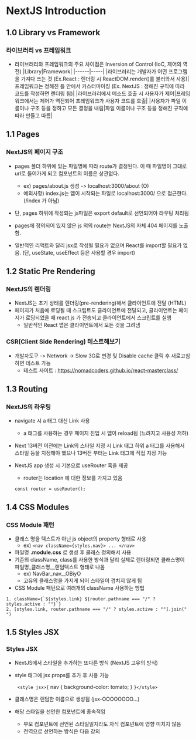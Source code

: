 # NextJS Introduction

## 1.0 Library vs Framework

### 라이브러리 vs 프레임워크

- 라이브러리와 프레임워크의 주요 차이점은 Inversion of Control (IoC, 제어의 역전)
  |Library|Framework|
  |------|-----|
  |라이브러리는 개발자가 어떤 프로그램을 가져다 쓰는 것 (Ex.React : 렌더링 시 ReactDOM.render()를 불러와서 사용)|프레임워크는 정해진 틀 안에서 커스터마이징 (Ex. NextJS : 정해진 규칙에 따라 코드를 작성하면 렌더링 됨)|
  |라이브러리에서 메소드 호출 시 사용자가 제어|프레임워크에서는 제어가 역전되어 프레임워크가 사용자 코드를 호출|
  |사용자가 파일 이름이나 구조 등을 정하고 모든 결정을 내림|파일 이름이나 구조 등을 정해진 규칙에 따라 만들고 따름|

## 1.1 Pages

### NextJS의 페이지 구조

- pages 폴더 하위에 있는 파일명에 따라 route가 결정된다. 이 때 파일명이 그대로 url로 들어가게 되고 컴포넌트의 이름은 상관없다.

  - ex) pages/about.js 생성 -> localhost:3000/about (O)
  - 예외사항) index.js는 앱이 시작되는 파일로 localhost:3000/ 으로 접근한다. (/index 가 아님)

- 단, pages 하위에 작성되는 js파일은 export default로 선언되어야 라우팅 처리됨

- pages에 정의되어 있지 않은 js 외의 route는 NextJS의 자체 404 페이지를 노출함.

- 일반적인 리액트와 달리 jsx로 작성될 필요가 없으며 React를 import할 필요가 없음. (단, useState, useEffect 등은 사용할 경우 import)

## 1.2 Static Pre Rendering

### NextJS의 렌더링

- NextJS는 초기 상태를 렌더링(pre-rendering)해서 클라이언트에 전달 (HTML)
- 페이지가 처음에 로딩될 때 스크립트도 클라이언트에 전달되고, 클라이언트는 페이지가 로딩되었을 때 react.js 가 전송되고 클라이언트에서 스크립트를 실행
  - 일반적인 React 앱은 클라이언트에서 모든 것을 그려냄

### CSR(Client Side Rendering) 테스트해보기

- 개발자도구 -> Network -> Slow 3G로 변경 및 Disable cache 클릭 후 새로고침하면 테스트 가능
  - 테스트 사이트 : https://nomadcoders.github.io/react-masterclass/

## 1.3 Routing

### NextJS의 라우팅

- navigate 시 a 태그 대신 Link 사용
  - a 태그를 사용하는 경우 페이지 진입 시 앱이 reload됨 (느려지고 사용성 저하)
- Next 13버전 이전에는 Link의 스타일 지정 시 Link 태그 하위 a 태그를 사용해서 스타일 등을 지정해야 했으나 13버전 부터는 Link 태그에 직접 지정 가능
- NextJS app 생성 시 기본으로 useRouter 훅을 제공

  - router는 location 에 대한 정보를 가지고 있음

  `const router = useRouter();`

## 1.4 CSS Modules

### CSS Module 패턴

- 클래스 명을 텍스트가 아닌 js object의 property 형태로 사용
  - ex) `<nav className={styles.nav}> ... </nav>`
- 파일명 **.module.css** 로 생성 후 클래스 정의해서 사용
- 기존의 className, class를 사용한 방식과 달리 실제로 렌더링되면 클래스명이 파일명\_클래스명\_\_랜덤텍스트 형태로 나옴
  - ex) NavBar_nav\_\_OBiyO
  - 고유의 클래스명을 가지게 되어 스타일이 겹치지 않게 됨
- CSS Module 패턴으로 여러개의 className 사용하는 방법

```
1. className={`${styles.link} ${router.pathname === "/" ? styles.active : ""}`}
2. [styles.link, router.pathname === "/" ? styles.active : ""].join(" ")
```

## 1.5 Styles JSX

### Styles JSX

- NextJS에서 스타일을 추가하는 또다른 방식 (NextJS 고유의 방식)
- style 태그에 jsx props를 추가 후 사용 가능

  ` <style jsx>{`
  nav {
  background-color: tomato;
  }
  `}</style> `

- 클래스명은 랜덤한 이름으로 생성됨 (jsx-OOOOOOOO...)
- 해당 스타일을 선언한 컴포넌트에 종속적임
  - 부모 컴포넌트에 선언된 스타일일지라도 자식 컴포넌트에 영향 미치지 않음
  - 전역으로 선언하는 방식은 다음 강의

